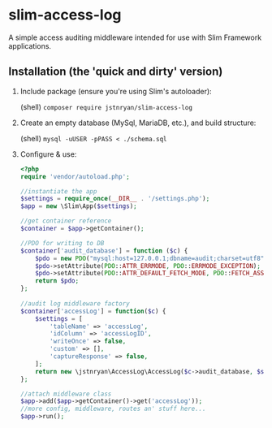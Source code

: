 # slim-access-log
A simple access auditing middleware intended for use with Slim Framework applications.

## Installation (the 'quick and dirty' version)

1. Include package (ensure you're using Slim's autoloader):

   (shell) `composer require jstnryan/slim-access-log`

2. Create an empty database (MySql, MariaDB, etc.), and build structure:

   (shell) `mysql -uUSER -pPASS < ./schema.sql`
   
3. Configure & use:

   ```php
   <?php
   require 'vendor/autoload.php';

   //instantiate the app
   $settings = require_once(__DIR__ . '/settings.php');
   $app = new \Slim\App($settings);

   //get container reference
   $container = $app->getContainer();

   //PDO for writing to DB
   $container['audit_database'] = function ($c) {
       $pdo = new PDO("mysql:host=127.0.0.1;dbname=audit;charset=utf8", 'username', 'password');
       $pdo->setAttribute(PDO::ATTR_ERRMODE, PDO::ERRMODE_EXCEPTION);
       $pdo->setAttribute(PDO::ATTR_DEFAULT_FETCH_MODE, PDO::FETCH_ASSOC);
       return $pdo;   
   };
 
   //audit log middleware factory
   $container['accessLog'] = function($c) {
       $settings = [
           'tableName' => 'accessLog',
           'idColumn' => 'accessLogID',
           'writeOnce' => false,
           'custom' => [],
           'captureResponse' => false,
       ];
       return new \jstnryan\AccessLog\AccessLog($c->audit_database, $settings);
   };
   
   //attach middleware class
   $app->add($app->getContainer()->get('accessLog'));
   //more config, middleware, routes an' stuff here...
   $app->run();
   ```
